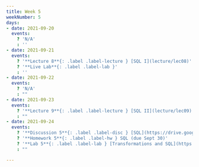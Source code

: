 ```yaml
---
title: Week 5
weekNumber: 5
days:
- date: 2021-09-20
  events:
    ? 'N/A'
    : ''
- date: 2021-09-21
  events:
    ? '**Lecture 8**{: .label .label-lecture } [SQL I](lecture/lec08)'
    ? '**Live Lab**{: .label .label-lab }'
    : ''
- date: 2021-09-22
  events:
    ? 'N/A'
    : ""
- date: 2021-09-23
  events:
    ? '**Lecture 9**{: .label .label-lecture } [SQL II](lecture/lec09)'
    : ""
- date: 2021-09-24
  events:
    ? '**Discussion 5**{: .label .label-disc } [SQL](https://drive.google.com/file/d/1bsY9yQBM2sLir8fBzw9AQC2M-jJfqYVZ/view?usp=sharing)'
    ? '**Homework 5**{: .label .label-hw } SQL (due Sept 30)'
    ? '**Lab 5**{: .label .label-lab } [Transformations and SQL](https://data100.datahub.berkeley.edu/hub/user-redirect/git-pull?repo=https%3A%2F%2Fgithub.com%2FDS-100%2Ffa21&urlpath=lab%2Ftree%2Ffa21%2Flab%2Flab05&branch=main) (due Sept 28)'
    : ""

---
```

